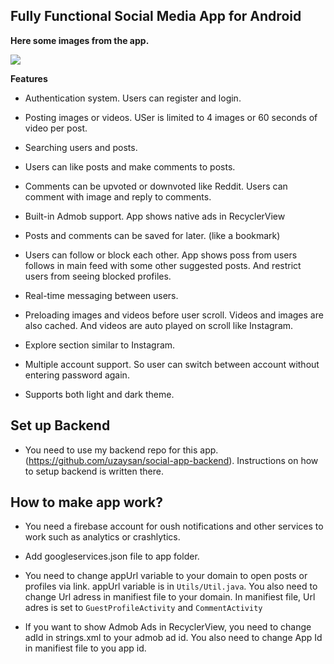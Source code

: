 ## Fully Functional Social Media App for Android

**Here some images from the app.**

![](https://raw.githubusercontent.com/uzaysan/sonata-sociala-app/master/screenshots/unnamed.png)


**Features**

-  Authentication system. Users can register and login.

- Posting images or videos. USer is limited to 4 images or 60 seconds of video per post.

- Searching users and posts.

- Users can like posts and make comments to posts.

- Comments can be upvoted or downvoted like Reddit. Users can comment with image and reply to comments.

- Built-in Admob support. App shows native ads in RecyclerView

- Posts and comments can be saved for later. (like a bookmark)

- Users can follow or block each other. App shows poss from users follows in main feed with some other suggested posts. And restrict users from seeing blocked profiles.

- Real-time messaging between users.

- Preloading images and videos before user scroll. Videos and images are also cached. And videos are auto played on scroll like Instagram.

- Explore section similar to Instagram.

- Multiple account support. So user can switch between account without entering password again.

- Supports both light and dark theme.

## Set up Backend
- You need to use my backend repo for this app. (https://github.com/uzaysan/social-app-backend). Instructions on how to setup backend is written there.

## How to make app work?
- You need a firebase account for oush notifications and other services to work such as analytics or crashlytics.

- Add googleservices.json file to app folder.

- You need to change appUrl variable to your domain to open posts or profiles via link. appUrl variable is in `Utils/Util.java`. You also need to change Url adress in manifiest file to your domain. In manifiest file, Url adres is set to `GuestProfileActivity` and `CommentActivity`

- If you want to show Admob Ads in RecyclerView, you need to change adId in strings.xml to your admob ad id. You also need to change App Id in manifiest file to you app id.
